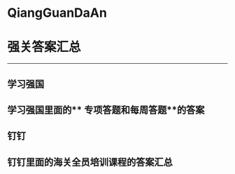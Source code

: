 # QiangGuanDaAn
# 强关答案汇总
---
## 学习强国

学习强国里面的** 专项答题**和**每周答题**的答案
---
## 钉钉

钉钉里面的**海关全员培训课程**的答案汇总
---
